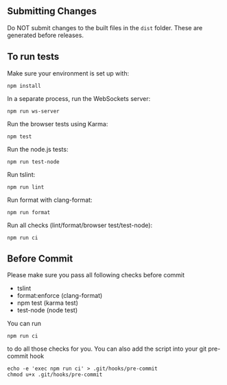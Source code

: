 Submitting Changes
------------------

Do NOT submit changes to the built files in the `dist` folder. These are generated before
releases.


To run tests
------------

Make sure your environment is set up with:

`npm install`

In a separate process, run the WebSockets server:

`npm run ws-server`

Run the browser tests using Karma:

`npm test`

Run the node.js tests:

`npm run test-node`

Run tslint:

`npm run lint`

Run format with clang-format:

`npm run format`

Run all checks (lint/format/browser test/test-node):

`npm run ci`

Before Commit
------------

Please make sure you pass all following checks before commit 

- tslint
- format:enforce (clang-format)
- npm test (karma test)
- test-node (node test)

You can run 

`npm run ci`

to do all those checks for you.
You can also add the script into your git pre-commit hook

```
echo -e 'exec npm run ci' > .git/hooks/pre-commit
chmod u+x .git/hooks/pre-commit 
```
